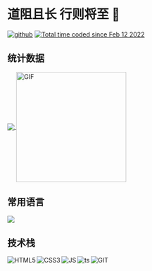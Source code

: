 # 道阻且长 行则将至 👋

<div>
  <a href="https://github.com/coder-hxl" ><img src="https://img.shields.io/badge/-Github-000?style=flat&logo=Github&logoColor=white" alt="github" /></a>
  <a href="https://wakatime.com/@coderhxl" ><img src="https://wakatime.com/badge/user/04478268-906e-4938-8097-7c24abb8682e.svg" alt="Total time coded since Feb 12   2022" /></a>
</div>

## 统计数据

<div>
  <a href="https://github-readme-stats.vercel.app/api?username=coder-hxl&theme=tokyonight&show_icons=true">
    <img align="center" src="https://github-readme-stats.vercel.app/api?username=coder-hxl&theme=tokyonight&show_icons=true" />
  </a>
  <a href="https://pa1.narvii.com/6580/8098c6e9207376889eeb0532d9f5a0723c4d73f5_hq.gif">
    <img align="center" width="250px" alt="GIF" src="https://i.pinimg.com/originals/e4/26/70/e426702edf874b181aced1e2fa5c6cde.gif" />
  </a>
</div>

## 常用语言

<a href="https://github-readme-stats.vercel.app/api/top-langs/?username=coder-hxl&layout=compact"> 
  <img align="center" src="https://github-readme-stats.vercel.app/api/top-langs/?username=coder-hxl&layout=compact" />
</a>
  
## 技术栈

<img align="left" src="https://img.shields.io/badge/-HTML5-E34F26?style=flat&logo=html5&logoColor=white" alt="HTML5" />
<img align="left" src="https://img.shields.io/badge/-CSS3-1572B6?style=flat&logo=css3" alt="CSS3" />
<img align="left" src="https://img.shields.io/badge/-JavaScript-black?style=flat&logo=javascript" alt="JS" />
<img align="left" src="https://camo.githubusercontent.com/0e2611d64293f3676d77ce51169403831b38612be97ade095abebd1350c1b12a/68747470733a2f2f696d672e736869656c64732e696f2f62616467652f2d547970655363726970742d3030303f266c6f676f3d54797065536372697074" alt="ts" />

<img align="left" src="https://img.shields.io/badge/-Git-black?style=flat&logo=git&link=https://github.com/BRdhanani" alt="GIT" />

<!--
**coder-hxl/coder-hxl** is a ✨ _special_ ✨ repository because its `README.md` (this file) appears on your GitHub profile.

Here are some ideas to get you started:

- 🔭 I’m currently working on ...
- 🌱 I’m currently learning ...
- 👯 I’m looking to collaborate on ...
- 🤔 I’m looking for help with ...
- 💬 Ask me about ...
- 📫 How to reach me: ...
- 😄 Pronouns: ...
- ⚡ Fun fact: ...
-->
